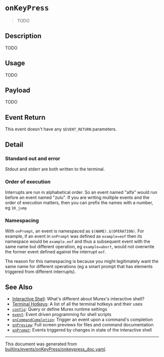 # `onKeyPress`

> TODO

## Description

TODO

## Usage

TODO

## Payload

TODO

## Event Return

This event doesn't have any `$EVENT_RETURN` parameters.

## Detail

### Standard out and error

Stdout and stderr are both written to the terminal.

### Order of execution

Interrupts are run in alphabetical order. So an event named "alfa" would run
before an event named "zulu". If you are writing multiple events and the order
of execution matters, then you can prefix the names with a number, eg `10_jump`

### Namespacing

With `onPrompt`, an event is namespaced as `$(NAME).$(OPERATION)`. For example,
if an event in `onPrompt` was defined as `example=eof` then its namespace would
be `example.eof` and thus a subsequent event with the same name but different
operation, eg `example=abort`, would not overwrite the former event defined
against the interrupt `eof`.

The reason for this namespacing is because you might legitimately want the same
name for different operations (eg a smart prompt that has elements triggered
from different interrupts).

## See Also

* [Interactive Shell](../user-guide/interactive-shell.md):
  What's different about Murex's interactive shell?
* [Terminal Hotkeys](../user-guide/terminal-keys.md):
  A list of all the terminal hotkeys and their uses
* [`config`](../commands/config.md):
  Query or define Murex runtime settings
* [`event`](../commands/event.md):
  Event driven programming for shell scripts
* [`onCommandCompletion`](../events/oncommandcompletion.md):
  Trigger an event upon a command's completion
* [`onPreview`](../events/onpreview.md):
  Full screen previews for files and command documentation
* [`onPrompt`](../events/onprompt.md):
  Events triggered by changes in state of the interactive shell

<hr/>

This document was generated from [builtins/events/onKeyPress/onkeypress_doc.yaml](https://github.com/lmorg/murex/blob/master/builtins/events/onKeyPress/onkeypress_doc.yaml).